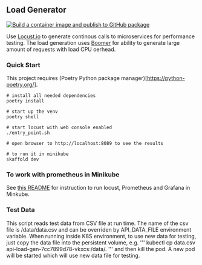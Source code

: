 ## Load Generator

[![Build a container image and publish to GitHub package](https://github.com/sloppycoder/api-load-gen/actions/workflows/build.yaml/badge.svg)](https://github.com/sloppycoder/api-load-gen/actions/workflows/build.yaml)


Use [Locust.io](http://locust.io) to generate continous calls to microservices for performance testing.
The load generation uses [Boomer](https://github.com/myzhan/boomer) for ability to generate large amount of requests with load CPU oerhead.



### Quick Start
This project requires (Poetry Python package manager)[https://python-poetry.org/].
```
# install all needed dependencies
poetry install

# start up the venv
poetry shell

# start locust with web console enabled
./entry_point.sh

# open browser to http://localhost:8089 to see the results

# to run it in minikube
skaffold dev
```

### To work with prometheus in Minikube
See [this README](misc/minikube/README.md) for instruction to run locust, Prometheus and Grafana in Minkube.

### Test Data
This script reads test data from CSV file at run time. The name of the csv file is /data/data.csv and can be overriden by API_DATA_FILE environment variable. When running inside K8S environment, to use new data for testing, just copy the data file into the persistent volume, e.g. ''' kubectl cp data.csv api-load-gen-7cc7899d78-vkxcs:/data/. ''' and then kill the pod. A new pod will be started which will use new data file for testing.
